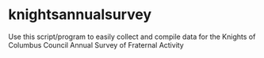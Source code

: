 # knightsannualsurvey
Use this script/program to easily collect and compile data for the Knights of Columbus Council Annual Survey of Fraternal Activity

